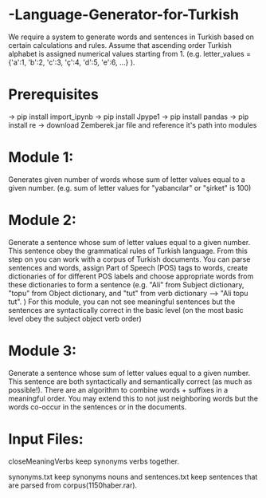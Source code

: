 # -Language-Generator-for-Turkish
We require a system to generate words and sentences in Turkish based on certain calculations and rules. Assume that ascending order Turkish alphabet is assigned numerical values starting from 1. (e.g. letter_values = {'a':1, 'b':2, 'c':3, 'ç':4, 'd':5, 'e':6, ...} ).

# Prerequisites
-> pip install import_ipynb
-> pip install Jpype1
-> pip install pandas 
-> pip install re
-> download Zemberek.jar file and reference it's path into modules

# Module 1: 
Generates given number of words whose sum of letter values equal to a given number.
(e.g. sum of letter values for "yabancılar" or "şirket" is 100)

# Module 2: 
Generate a sentence whose sum of letter values equal to a given number.
This sentence obey the grammatical rules of Turkish language. From this step on you can work with a corpus of Turkish documents. You can parse sentences and words, assign Part of Speech (POS) tags to words, create dictionaries of for different POS labels and choose appropriate words from these dictionaries to form a sentence (e.g. "Ali" from Subject dictionary, "topu" from Object dictionary, and "tut" from verb dictionary --> "Ali topu tut". )
For this module, you can not see meaningful sentences but the sentences are syntactically correct in the basic level (on the most basic level obey the subject object verb order)

# Module 3: 
Generate a sentence whose sum of letter values equal to a given number. This sentence are both syntactically and semantically correct (as much as possible!).
There are an algorithm to combine words + suffixes in a meaningful order. You may extend this to not just neighboring words but the words co-occur in the sentences or in the documents.

# Input Files:

closeMeaningVerbs keep synonyms verbs together.

synonyms.txt keep synonyms nouns and sentences.txt keep sentences that are parsed from corpus(1150haber.rar).
